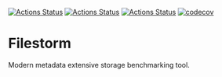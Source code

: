 [![Actions Status](https://github.com/janjurca/Filestorm/workflows/MacOS/badge.svg)](https://github.com/janjurca/Filestorm/actions)
[![Actions Status](https://github.com/janjurca/Filestorm/workflows/Windows/badge.svg)](https://github.com/janjurca/Filestorm/actions)
[![Actions Status](https://github.com/janjurca/Filestorm/workflows/Ubuntu/badge.svg)](https://github.com/janjurca/Filestorm/actions)
[![codecov](https://codecov.io/gh/janjurca/Filestorm/branch/master/graph/badge.svg)](https://codecov.io/gh/janjurca/Filestorm)
<!---
[![Actions Status](https://github.com/janjurca/Filestorm/workflows/Install/badge.svg)](https://github.com/janjurca/Filestorm/actions)
[![Actions Status](https://github.com/janjurca/Filestorm/workflows/Style/badge.svg)](https://github.com/janjurca/Filestorm/actions)
-->

# Filestorm

Modern metadata extensive storage benchmarking tool.